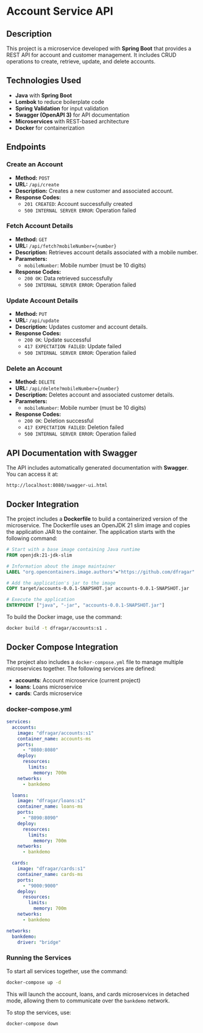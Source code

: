 # Account Service API

## Description

This project is a microservice developed with **Spring Boot** that provides a REST API for account and
customer management. It includes CRUD operations to create, retrieve, update, and delete accounts.

## Technologies Used

- **Java** with **Spring Boot**
- **Lombok** to reduce boilerplate code
- **Spring Validation** for input validation
- **Swagger (OpenAPI 3)** for API documentation
- **Microservices** with REST-based architecture
- **Docker** for containerization

## Endpoints

### Create an Account

- **Method:** `POST`
- **URL:** `/api/create`
- **Description:** Creates a new customer and associated account.
- **Response Codes:**
    - `201 CREATED`: Account successfully created
    - `500 INTERNAL SERVER ERROR`: Operation failed

### Fetch Account Details

- **Method:** `GET`
- **URL:** `/api/fetch?mobileNumber={number}`
- **Description:** Retrieves account details associated with a mobile number.
- **Parameters:**
    - `mobileNumber`: Mobile number (must be 10 digits)
- **Response Codes:**
    - `200 OK`: Data retrieved successfully
    - `500 INTERNAL SERVER ERROR`: Operation failed

### Update Account Details

- **Method:** `PUT`
- **URL:** `/api/update`
- **Description:** Updates customer and account details.
- **Response Codes:**
    - `200 OK`: Update successful
    - `417 EXPECTATION FAILED`: Update failed
    - `500 INTERNAL SERVER ERROR`: Operation failed

### Delete an Account

- **Method:** `DELETE`
- **URL:** `/api/delete?mobileNumber={number}`
- **Description:** Deletes account and associated customer details.
- **Parameters:**
    - `mobileNumber`: Mobile number (must be 10 digits)
- **Response Codes:**
    - `200 OK`: Deletion successful
    - `417 EXPECTATION FAILED`: Deletion failed
    - `500 INTERNAL SERVER ERROR`: Operation failed

## API Documentation with Swagger

The API includes automatically generated documentation with **Swagger**. You can access it at:

```
http://localhost:8080/swagger-ui.html
```

## Docker Integration

The project includes a **Dockerfile** to build a containerized version of the microservice. The Dockerfile
uses an OpenJDK 21 slim image and copies the application JAR to the container. The application starts with the
following command:

```dockerfile
# Start with a base image containing Java runtime
FROM openjdk:21-jdk-slim

# Information about the image maintainer
LABEL "org.opencontainers.image.authors"="https://github.com/dfragar"

# Add the application's jar to the image
COPY target/accounts-0.0.1-SNAPSHOT.jar accounts-0.0.1-SNAPSHOT.jar

# Execute the application
ENTRYPOINT ["java", "-jar", "accounts-0.0.1-SNAPSHOT.jar"]
```

To build the Docker image, use the command:

```bash
docker build -t dfragar/accounts:s1 .
```

## Docker Compose Integration

The project also includes a `docker-compose.yml` file to manage multiple microservices together. The following
services are defined:

- **accounts**: Account microservice (current project)
- **loans**: Loans microservice
- **cards**: Cards microservice

### docker-compose.yml

```yaml
services:
  accounts:
    image: "dfragar/accounts:s1"
    container_name: accounts-ms
    ports:
      - "8080:8080"
    deploy:
      resources:
        limits:
          memory: 700m
    networks:
      - bankdemo

  loans:
    image: "dfragar/loans:s1"
    container_name: loans-ms
    ports:
      - "8090:8090"
    deploy:
      resources:
        limits:
          memory: 700m
    networks:
      - bankdemo

  cards:
    image: "dfragar/cards:s1"
    container_name: cards-ms
    ports:
      - "9000:9000"
    deploy:
      resources:
        limits:
          memory: 700m
    networks:
      - bankdemo

networks:
  bankdemo:
    driver: "bridge"
```

### Running the Services

To start all services together, use the command:

```bash
docker-compose up -d
```

This will launch the account, loans, and cards microservices in detached mode, allowing them to communicate
over the `bankdemo` network.

To stop the services, use:

```bash
docker-compose down
```

